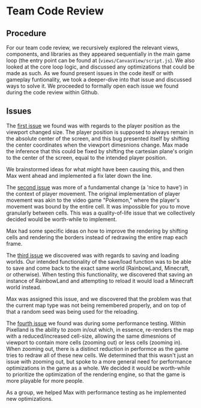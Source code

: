 # Team Code Review
## Procedure
For our team code review, we recursively explored the relevant views, components, and libraries as they appeared sequentially in the main game loop (the entry point can be found at (```views/CanvasView/script.js```). We also looked at the core loop logic, and discussed any optimizations that could be made as such. As we found present issues in the code iteslf or with gameplay funtionality, we took a deeper-dive into that issue and discussed ways to solve it. We proceeded to formally open each issue we found during the code review within Github.

## Issues
The [first issue](https://github.com/maxxxxxdlp/eecs-448-pixelland/issues/46) we found was with regards to the player position as the viewport changed size. The player position is supposed to always remain in the absolute center of the screen, and this bug presented itself by shifting the center coordinates when the viewport dimesnions change. Max made the inference that this could be fixed by shifting the cartesian plane's origin to the center of the screen, equal to the intended player position.

We brainstormed ideas for what might have been causing this, and then Max went ahead and implemented a fix later down the line. 

The [second issue](https://github.com/maxxxxxdlp/eecs-448-pixelland/issues/47) was more of a fundamental change (a 'nice to have') in the context of player movement. The original implementation of player movement was akin to the video game "Pokemon," where the player's movement was bound by the entire cell. It was impossible for you to move granularly between cells. This was a quality-of-life issue that we collectively decided would be worth-while to implement.

Max had some specific ideas on how to improve the rendering by shifting cells and rendering the borders instead of redrawing the entire map each frame.

The [third issue](https://github.com/maxxxxxdlp/eecs-448-pixelland/issues/50) we discovered was with regards to saving and loading worlds. Our intended functionality of the save/load function was to be able to save and come back to the exact same world (RainbowLand, Minecraft, or otherwise). When testing this functionality, we discovered that saving an instance of RainbowLand and attempting to reload it would load a Minecraft world instead.

Max was assigned this issue, and we discovered that the problem was that the current map type was not being remembered properly, and on top of that a random seed was being used for the reloading.

The [fourth issue](https://github.com/maxxxxxdlp/eecs-448-pixelland/issues/51) we found was during some performance testing. Within Pixelland is the ability to zoom in/out which, in essence, re-renders the map with a reduced/increased cell-size, allowing the same dimesnions of viewport to contain more cells (zooming out) or less cells (zooming in). When zooming out, there is a distinct reduction in performce as the game tries to redraw all of these new cells. We determined that this wasn't just an issue with zooming out, but spoke to a more general need for performance optimizations in the game as a whole. We decided it would be worth-while to prioritize the optimization of the rendering engine, so that the game is more playable for more people.

As a group, we helped Max with performance testing as he implemented new optimizations.


